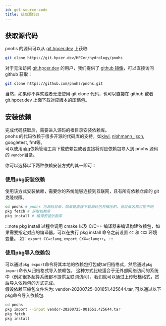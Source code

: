 ```yaml
---
id: get-source-code
title: 获取源代码
---
```


## 获取源代码
pnohs 的源码可以从 [git.hpcer.dev](https://git.hpcer.dev/HPCer/hydrology/pnohs) 上获取:  
```bash
git clone https://git.hpcer.dev/HPCer/hydrology/pnohs
```
对于无法访问 [git.hpcer.dev](https://git.hpcer.dev) 的用户，我们提供了 [github 镜像](https://github.com/pnohs/pnohs)，可以直接访问 github 获取：
```bash
git clone https://github.com/pnohs/pnohs.git
```

当然，如果你不喜欢或者无法使用 git clone 代码，也可以直接在 github 或者 git.hpcer.dev 上面下载对应版本的压缩包。

## 安装依赖
完成代码获取后，需要进入源码的根目录安装依赖库。  
pnohs 的代码依赖于很多开源的代码库的支持，如[kiwi](https://git.hpcer.dev/genshen/kiwi), [nlohmann_json](https://github.com/nlohmann/json), googletest, fmt等。  
可以使用[pkg](https://github.com/genshen/pkg/)依赖管理工具下载依赖包或者直接将对应依赖包导入到 pnohs 源码的 `vendor`目录。

你可以选择以下两种依赖安装方式的其一即可：

### 使用pkg安装依赖
使用该方式安装依赖，需要你的系统能够连接到互联网，且有所有依赖仓库的 git 克隆权限。

```bash
cd pnohs # pnohs 为源码目录，如果是直接下载源码包并解压的，该目录名称可能不同
pkg fetch # 获取依赖库
pkg install # 编译安装依赖库
```
:::note
pkg install 过程会调用 cmake 以及 C/C++ 编译器来编译构建依赖包，如果需要指定对应的编译器，可以在执行 pkg install 命令之前设置 `CC` 和 `CXX` 环境变量。
如：`export CC=clang`, `export CXX=clang++`。
:::

### 使用pkg导入依赖包
可以通过`pkg export`命令将其本地的依赖包打包成tar归档格式，然后通过`pkg import`命令从归档格式导入依赖包。
这种方式比较适合于无外部网络访问的系统中（例如很多超算系统都不提供互联网访问），我们就可以通过上传归档格式，然后导入依赖包的方式完成。  
假设依赖压缩包文件名为: vendor-20200725-001651.425644.tar, 可以通过以下pkg命令导入依赖包:

```bash
cd pnohs
pkg import --input vendor-20200725-001651.425644.tar
pkg fetch
pkg install
```
